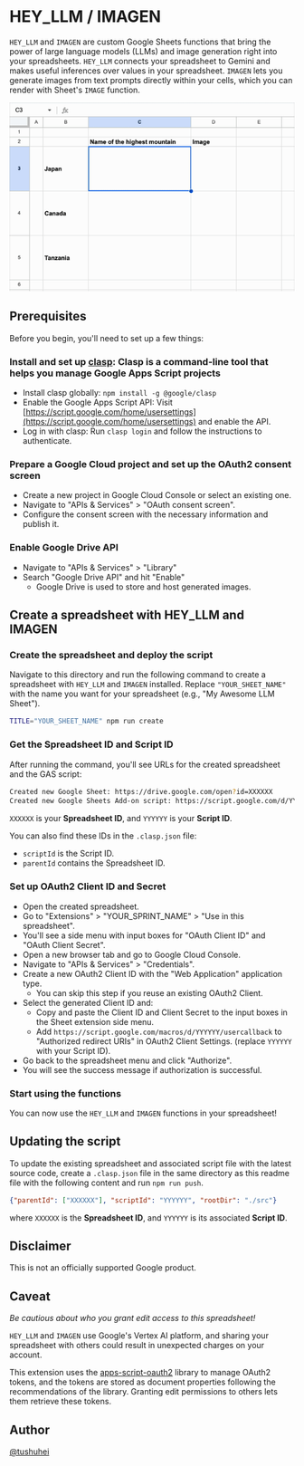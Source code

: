# HEY_LLM / IMAGEN

`HEY_LLM` and `IMAGEN` are custom Google Sheets functions that bring the power of large language models (LLMs) and image generation right into your spreadsheets. `HEY_LLM` connects your spreadsheet to Gemini and makes useful inferences over values in your spreadsheet. `IMAGEN` lets you generate images from text prompts directly within your cells, which you can render with Sheet's `IMAGE` function.

![Example](example.gif)

## Prerequisites

Before you begin, you'll need to set up a few things:

### Install and set up [clasp](https://github.com/google/clasp): Clasp is a command-line tool that helps you manage Google Apps Script projects

- Install clasp globally: `npm install -g @google/clasp`
- Enable the Google Apps Script API: Visit [https://script.google.com/home/usersettings](https://script.google.com/home/usersettings) and enable the API.
- Log in with clasp: Run `clasp login` and follow the instructions to authenticate.

### Prepare a Google Cloud project and set up the OAuth2 consent screen

- Create a new project in Google Cloud Console or select an existing one.
- Navigate to "APIs & Services" > "OAuth consent screen".
- Configure the consent screen with the necessary information and publish it.

### Enable Google Drive API

- Navigate to "APIs & Services" > "Library"
- Search "Google Drive API" and hit "Enable"
  - Google Drive is used to store and host generated images.

## Create a spreadsheet with HEY_LLM and IMAGEN

### Create the spreadsheet and deploy the script

Navigate to this directory and run the following command to create a spreadsheet with `HEY_LLM` and `IMAGEN` installed. Replace `"YOUR_SHEET_NAME"` with the name you want for your spreadsheet (e.g., "My Awesome LLM Sheet").

```bash
TITLE="YOUR_SHEET_NAME" npm run create
```

### Get the Spreadsheet ID and Script ID

After running the command, you'll see URLs for the created spreadsheet and the GAS script:

```bash
Created new Google Sheet: https://drive.google.com/open?id=XXXXXX
Created new Google Sheets Add-on script: https://script.google.com/d/YYYYYY/edit
```

`XXXXXX` is your **Spreadsheet ID**, and `YYYYYY` is your **Script ID**.

You can also find these IDs in the `.clasp.json` file:

- `scriptId` is the Script ID.
- `parentId` contains the Spreadsheet ID.

### Set up OAuth2 Client ID and Secret

- Open the created spreadsheet.
- Go to "Extensions" > "YOUR_SPRINT_NAME" > "Use in this spreadsheet".
- You'll see a side menu with input boxes for "OAuth Client ID" and "OAuth Client Secret".
- Open a new browser tab and go to Google Cloud Console.
- Navigate to "APIs & Services" > "Credentials".
- Create a new OAuth2 Client ID with the "Web Application" application type.
  - You can skip this step if you reuse an existing OAuth2 Client.
- Select the generated Client ID and:
  - Copy and paste the Client ID and Client Secret to the input boxes in the Sheet extension side menu.
  - Add `https://script.google.com/macros/d/YYYYYY/usercallback` to "Authorized redirect URIs" in OAuth2 Client Settings. (replace `YYYYYY` with your Script ID).
- Go back to the spreadsheet menu and click "Authorize".
- You will see the success message if authorization is successful.

### Start using the functions

You can now use the `HEY_LLM` and `IMAGEN` functions in your spreadsheet!

## Updating the script

To update the existing spreadsheet and associated script file with the latest source code, create a `.clasp.json` file in the same directory as this readme file with the following content and run `npm run push`.

```json
{"parentId": ["XXXXXX"], "scriptId": "YYYYYY", "rootDir": "./src"}
```

where `XXXXXX` is the **Spreadsheet ID**, and `YYYYYY` is its associated **Script ID**.

## Disclaimer

This is not an officially supported Google product.

## Caveat

_Be cautious about who you grant edit access to this spreadsheet!_

`HEY_LLM` and `IMAGEN` use Google's Vertex AI platform, and sharing your spreadsheet with others could result in unexpected charges on your account.

This extension uses the [apps-script-oauth2](https://github.com/googleworkspace/apps-script-oauth2) library to manage OAuth2 tokens, and the tokens are stored as document properties following the recommendations of the library. Granting edit permissions to others lets them retrieve these tokens.

## Author

[@tushuhei](https://github.com/tushuhei)
